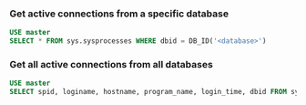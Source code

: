 ### Get active connections from a specific database

```sql
USE master
SELECT * FROM sys.sysprocesses WHERE dbid = DB_ID('<database>')
```

### Get all active connections from all databases

```sql
USE master
SELECT spid, loginame, hostname, program_name, login_time, dbid FROM sys.sysprocesses WHERE dbid NOT IN (DB_ID('master'),DB_ID('model'),DB_ID('msdb'),DB_ID('tempdb'))
```